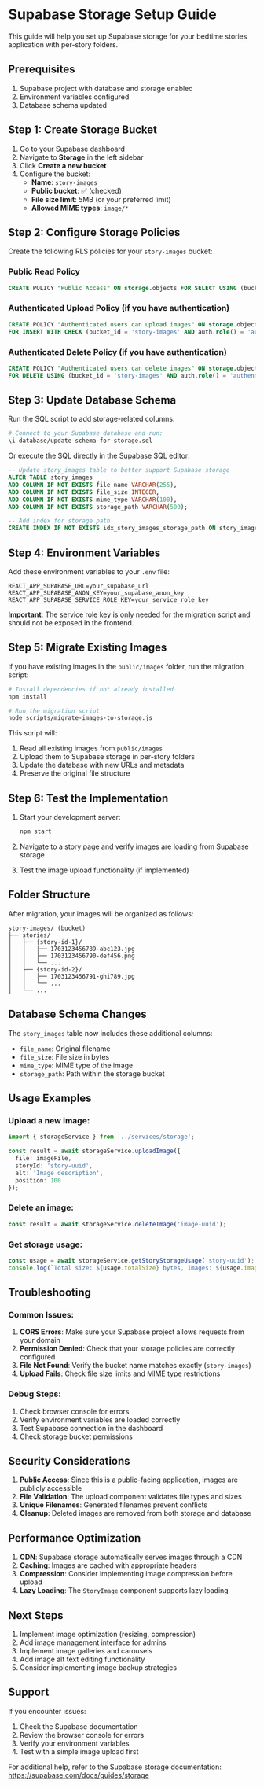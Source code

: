 # Supabase Storage Setup Guide

This guide will help you set up Supabase storage for your bedtime stories application with per-story folders.

## Prerequisites

1. Supabase project with database and storage enabled
2. Environment variables configured
3. Database schema updated

## Step 1: Create Storage Bucket

1. Go to your Supabase dashboard
2. Navigate to **Storage** in the left sidebar
3. Click **Create a new bucket**
4. Configure the bucket:
   - **Name**: `story-images`
   - **Public bucket**: ✅ (checked)
   - **File size limit**: 5MB (or your preferred limit)
   - **Allowed MIME types**: `image/*`

## Step 2: Configure Storage Policies

Create the following RLS policies for your `story-images` bucket:

### Public Read Policy
```sql
CREATE POLICY "Public Access" ON storage.objects FOR SELECT USING (bucket_id = 'story-images');
```

### Authenticated Upload Policy (if you have authentication)
```sql
CREATE POLICY "Authenticated users can upload images" ON storage.objects 
FOR INSERT WITH CHECK (bucket_id = 'story-images' AND auth.role() = 'authenticated');
```

### Authenticated Delete Policy (if you have authentication)
```sql
CREATE POLICY "Authenticated users can delete images" ON storage.objects 
FOR DELETE USING (bucket_id = 'story-images' AND auth.role() = 'authenticated');
```

## Step 3: Update Database Schema

Run the SQL script to add storage-related columns:

```bash
# Connect to your Supabase database and run:
\i database/update-schema-for-storage.sql
```

Or execute the SQL directly in the Supabase SQL editor:

```sql
-- Update story_images table to better support Supabase storage
ALTER TABLE story_images 
ADD COLUMN IF NOT EXISTS file_name VARCHAR(255),
ADD COLUMN IF NOT EXISTS file_size INTEGER,
ADD COLUMN IF NOT EXISTS mime_type VARCHAR(100),
ADD COLUMN IF NOT EXISTS storage_path VARCHAR(500);

-- Add index for storage path
CREATE INDEX IF NOT EXISTS idx_story_images_storage_path ON story_images(storage_path);
```

## Step 4: Environment Variables

Add these environment variables to your `.env` file:

```env
REACT_APP_SUPABASE_URL=your_supabase_url
REACT_APP_SUPABASE_ANON_KEY=your_supabase_anon_key
REACT_APP_SUPABASE_SERVICE_ROLE_KEY=your_service_role_key
```

**Important**: The service role key is only needed for the migration script and should not be exposed in the frontend.

## Step 5: Migrate Existing Images

If you have existing images in the `public/images` folder, run the migration script:

```bash
# Install dependencies if not already installed
npm install

# Run the migration script
node scripts/migrate-images-to-storage.js
```

This script will:
1. Read all existing images from `public/images`
2. Upload them to Supabase storage in per-story folders
3. Update the database with new URLs and metadata
4. Preserve the original file structure

## Step 6: Test the Implementation

1. Start your development server:
   ```bash
   npm start
   ```

2. Navigate to a story page and verify images are loading from Supabase storage

3. Test the image upload functionality (if implemented)

## Folder Structure

After migration, your images will be organized as follows:

```
story-images/ (bucket)
├── stories/
│   ├── {story-id-1}/
│   │   ├── 1703123456789-abc123.jpg
│   │   ├── 1703123456790-def456.png
│   │   └── ...
│   ├── {story-id-2}/
│   │   ├── 1703123456791-ghi789.jpg
│   │   └── ...
│   └── ...
```

## Database Schema Changes

The `story_images` table now includes these additional columns:

- `file_name`: Original filename
- `file_size`: File size in bytes
- `mime_type`: MIME type of the image
- `storage_path`: Path within the storage bucket

## Usage Examples

### Upload a new image:
```typescript
import { storageService } from '../services/storage';

const result = await storageService.uploadImage({
  file: imageFile,
  storyId: 'story-uuid',
  alt: 'Image description',
  position: 100
});
```

### Delete an image:
```typescript
const result = await storageService.deleteImage('image-uuid');
```

### Get storage usage:
```typescript
const usage = await storageService.getStoryStorageUsage('story-uuid');
console.log(`Total size: ${usage.totalSize} bytes, Images: ${usage.imageCount}`);
```

## Troubleshooting

### Common Issues:

1. **CORS Errors**: Make sure your Supabase project allows requests from your domain
2. **Permission Denied**: Check that your storage policies are correctly configured
3. **File Not Found**: Verify the bucket name matches exactly (`story-images`)
4. **Upload Fails**: Check file size limits and MIME type restrictions

### Debug Steps:

1. Check browser console for errors
2. Verify environment variables are loaded correctly
3. Test Supabase connection in the dashboard
4. Check storage bucket permissions

## Security Considerations

1. **Public Access**: Since this is a public-facing application, images are publicly accessible
2. **File Validation**: The upload component validates file types and sizes
3. **Unique Filenames**: Generated filenames prevent conflicts
4. **Cleanup**: Deleted images are removed from both storage and database

## Performance Optimization

1. **CDN**: Supabase storage automatically serves images through a CDN
2. **Caching**: Images are cached with appropriate headers
3. **Compression**: Consider implementing image compression before upload
4. **Lazy Loading**: The `StoryImage` component supports lazy loading

## Next Steps

1. Implement image optimization (resizing, compression)
2. Add image management interface for admins
3. Implement image galleries and carousels
4. Add image alt text editing functionality
5. Consider implementing image backup strategies

## Support

If you encounter issues:

1. Check the Supabase documentation
2. Review the browser console for errors
3. Verify your environment variables
4. Test with a simple image upload first

For additional help, refer to the Supabase storage documentation: https://supabase.com/docs/guides/storage 